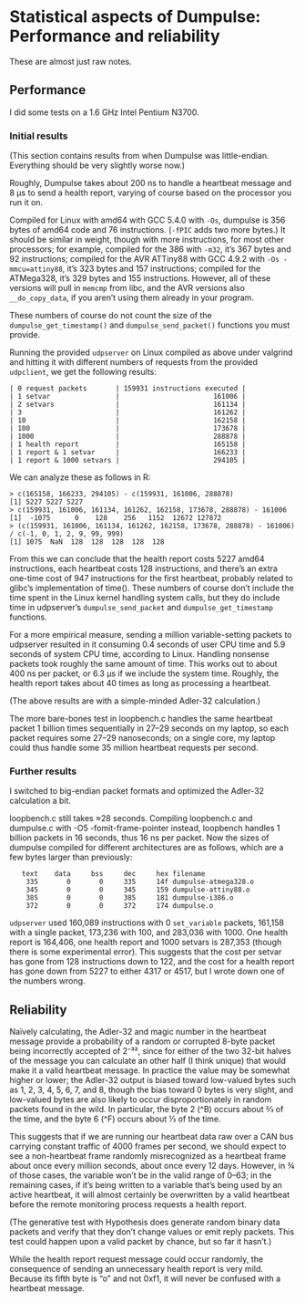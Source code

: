 Statistical aspects of Dumpulse: Performance and reliability
============================================================

These are almost just raw notes.

Performance
-----------

I did some tests on a 1.6 GHz Intel Pentium N3700.

### Initial results ###

(This section contains results from when Dumpulse was little-endian.
Everything should be very slightly worse now.)

Roughly, Dumpulse takes about 200 ns to handle a heartbeat message and
8 μs to send a health report, varying of course based on the processor
you run it on.

Compiled for Linux with amd64 with GCC 5.4.0 with `-Os`, dumpulse is
356 bytes of amd64 code and 76 instructions.  (`-fPIC` adds two more bytes.)
It should be similar in weight, though with more instructions, for
most other processors; for example, compiled for the 386 with `-m32`,
it’s 367 bytes and 92 instructions; compiled for the AVR ATTiny88 with
GCC 4.9.2 with `-Os -mmcu=attiny88`, it’s 323 bytes and 157
instructions; compiled for the ATMega328, it’s 329 bytes and 155
instructions.  However, all of these versions will pull in `memcmp`
from libc, and the AVR versions also `__do_copy_data`, if you aren’t
using them already in your program.

These numbers of course do not count the size of the
`dumpulse_get_timestamp()` and `dumpulse_send_packet()` functions you
must provide.

Running the provided `udpserver` on Linux compiled as above under
valgrind and hitting it with different numbers of requests from the
provided `udpclient`, we get the following results:

    | 0 request packets       | 159931 instructions executed |
    | 1 setvar                |                       161006 |
    | 2 setvars               |                       161134 |
    | 3                       |                       161262 |
    | 10                      |                       162158 |
    | 100                     |                       173678 |
    | 1000                    |                       288878 |
    | 1 health report         |                       165158 |
    | 1 report & 1 setvar     |                       166233 |
    | 1 report & 1000 setvars |                       294105 |

We can analyze these as follows in R:

    > c(165158, 166233, 294105) - c(159931, 161006, 288878)
    [1] 5227 5227 5227
    > c(159931, 161006, 161134, 161262, 162158, 173678, 288878) - 161006
    [1]  -1075      0    128    256   1152  12672 127872
    > (c(159931, 161006, 161134, 161262, 162158, 173678, 288878) - 161006) / c(-1, 0, 1, 2, 9, 99, 999)
    [1] 1075  NaN  128  128  128  128  128

From this we can conclude that the health report costs 5227 amd64
instructions, each heartbeat costs 128 instructions, and there’s an
extra one-time cost of 947 instructions for the first heartbeat,
probably related to glibc’s implementation of time().  These numbers
of course don’t include the time spent in the Linux kernel handling
system calls, but they do include time in udpserver’s
`dumpulse_send_packet` and `dumpulse_get_timestamp` functions.

For a more empirical measure, sending a million variable-setting
packets to udpserver resulted in it consuming 0.4 seconds of user CPU
time and 5.9 seconds of system CPU time, according to Linux.
Handling nonsense packets took
roughly the same amount of time.  This works out to about 400 ns per
packet, or 6.3 μs if we include the system time.  Roughly, the health
report takes about 40 times as long as processing a heartbeat.

(The above results are with a simple-minded Adler-32 calculation.)

The more bare-bones test in loopbench.c handles the same heartbeat
packet 1 billion times sequentially in 27–29 seconds on my laptop, so
each packet requires some 27–29 nanoseconds; on a single core, my
laptop could thus handle some 35 million heartbeat requests per
second.

### Further results ###

I switched to big-endian packet formats and optimized the Adler-32
calculation a bit.

loopbench.c still takes ≈28 seconds.  Compiling loopbench.c and
dumpulse.c with -O5 -fomit-frame-pointer instead, loopbench handles 1
billion packets in 16 seconds, thus 16 ns per packet.  Now the sizes
of dumpulse compiled for different architectures are as follows, which
are a few bytes larger than previously:

       text	   data	    bss	    dec	    hex	filename
        335	      0	      0	    335	    14f	dumpulse-atmega328.o
        345	      0	      0	    345	    159	dumpulse-attiny88.o
        385	      0	      0	    385	    181	dumpulse-i386.o
        372	      0	      0	    372	    174	dumpulse.o

`udpserver` used 160,089 instructions with 0 `set_variable` packets,
161,158 with a single packet, 173,236 with 100, and 283,036 with 1000.
One health report is 164,406, one health report and 1000 setvars is
287,353 (though there is some experimental error).  This suggests that
the cost per setvar has gone from 128 instructions down to 122, and
the cost for a health report has gone down from 5227 to either 4317 or
4517, but I wrote down one of the numbers wrong.

Reliability
-----------

Naïvely calculating, the Adler-32 and magic number in the heartbeat
message provide a probability of a random or corrupted 8-byte packet
being incorrectly accepted of 2⁻³², since for either of the two 32-bit
halves of the message you can calculate an other half (I think unique)
that would make it a valid heartbeat message.  In practice the value
may be somewhat higher or lower; the Adler-32 output is biased toward
low-valued bytes such as 1, 2, 3, 4, 5, 6, 7, and 8, though the bias
toward 0 bytes is very slight, and low-valued bytes are also likely to
occur disproportionately in random packets found in the wild.  In
particular, the byte 2 (^B) occurs about ⅔ of the time, and the byte 6
(^F) occurs about ⅓ of the time.

This suggests that if we are running our heartbeat data raw over a CAN
bus carrying constant traffic of 4000 frames per second, we should
expect to see a non-heartbeat frame randomly misrecognized as a
heartbeat frame about once every million seconds, about once every 12
days.  However, in ¾ of those cases, the variable won’t be in the
valid range of 0–63; in the remaining cases, if it’s being written to
a variable that’s being used by an active heartbeat, it will almost
certainly be overwritten by a valid heartbeat before the remote
monitoring process requests a health report.

(The generative test with Hypothesis does generate random binary data
packets and verify that they don’t change values or emit reply
packets.  This test could happen upon a valid packet by chance, but so
far it hasn’t.)

While the health report request message could occur randomly, the
consequence of sending an unnecessary health report is very mild.
Because its fifth byte is “o” and not 0xf1, it will never be confused
with a heartbeat message.


<link rel="stylesheet" href="http://canonical.org/~kragen/style.css" />

<script src="http://canonical.org/~kragen/sw/addtoc.js">
</script>
